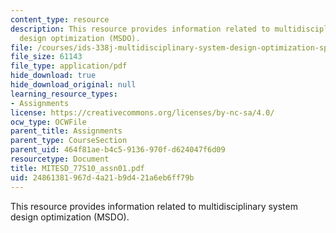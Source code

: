 ```yaml
---
content_type: resource
description: This resource provides information related to multidisciplinary system
  design optimization (MSDO).
file: /courses/ids-338j-multidisciplinary-system-design-optimization-spring-2010/24861381967d4a21b9d421a6eb6ff79b_MITESD_77S10_assn01.pdf
file_size: 61143
file_type: application/pdf
hide_download: true
hide_download_original: null
learning_resource_types:
- Assignments
license: https://creativecommons.org/licenses/by-nc-sa/4.0/
ocw_type: OCWFile
parent_title: Assignments
parent_type: CourseSection
parent_uid: 464f81ae-b4c5-9136-970f-d624047f6d09
resourcetype: Document
title: MITESD_77S10_assn01.pdf
uid: 24861381-967d-4a21-b9d4-21a6eb6ff79b
---
```

This resource provides information related to multidisciplinary system design optimization (MSDO).